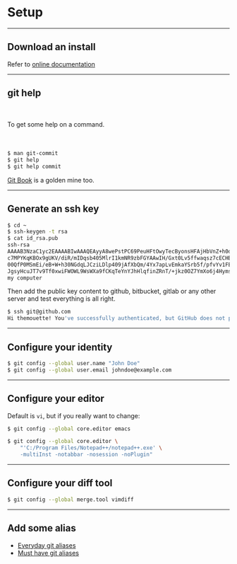 <!-- .slide: data-background="img/setup/setup.jpg" data-background-size="cover" class="no-title black" -->

# Setup


---

## Download an install

Refer to [online
documentation](http://git-scm.com/book/en/Getting-Started-Installing-Git)

---

## git help

<p style="margin:50px auto;">To get some help on a command.</p>

``` sh
$ man git-commit
$ git help
$ git help commit
```

[Git Book](http://git-scm.com/book/en/v2/) is a golden mine too.

---

## Generate an ssh key

``` sh
$ cd ~
$ ssh-keygen -t rsa
$ cat id_rsa.pub
ssh-rsa
AAAAB3NzaC1yc2EAAAABIwAAAQEAyyA8wePstPC69PeuHFtOwyTecByonsHFAjHbVnZ+h0dpomvLZxUtbknNj3+
c7MPYKqKBOx9gUKV/diR/mIDqsb405MlrI1kmNR9zbFGYAAwIH/Gxt0Lv5ffwaqsz7cECHBbMojQGEz3IH3twEvDfF6cu5p
00QfP0MSmEi/eB+W+h30NGdqLJCziLDlp409jAfXbQm/4Yx7apLvEmkaYSrb5f/pfvYv1FEV1tS8/J7DgdHUAWo6gyGUUSZ
JgsyHcuJT7v9Tf0xwiFWOWL9WsWXa9fCKqTeYnYJhHlqfinZRnT/+jkz0OZ7YmXo6j4Hyms3RCOqenIX1W6gnIn+eQIkw==
my computer
```

Then add the public key content to github, bitbucket, gitlab or any other server and test everything is all right.

``` sh
$ ssh git@github.com
Hi themouette! You've successfully authenticated, but GitHub does not provide shell access.
```

---

## Configure your identity

``` sh
$ git config --global user.name "John Doe"
$ git config --global user.email johndoe@example.com
```


---

## Configure your editor

Default is `vi`, but if you really want to change:

``` sh
$ git config --global core.editor emacs
```

``` sh
$ git config --global core.editor \
    "'C:/Program Files/Notepad++/notepad++.exe' \
    -multiInst -notabbar -nosession -noPlugin"
```


---

## Configure your diff tool

``` sh
$ git config --global merge.tool vimdiff
```


---

## Add some alias

* [Everyday git aliases](http://code.joejag.com/2013/everyday-git-aliases/)
* [Must have git aliases](http://durdn.com/blog/2012/11/22/must-have-git-aliases-advanced-examples/)

